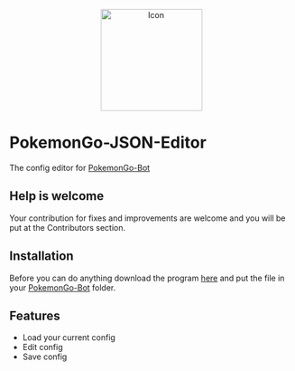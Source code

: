 <p align="center">
  <img src="https://i.gyazo.com/0d0bc90de06105422c17590ff4af3c30.png" alt="Icon" width="180" >
  <br>
</p>

# PokemonGo-JSON-Editor
The config editor for <a href="https://github.com/PokemonGoF/PokemonGo-Bot">PokemonGo-Bot</a>

## Help is welcome
Your contribution for fixes and improvements are welcome and you will be put at the Contributors section.

## Installation
Before you can do anything download the program <a href="https://github.com/MarcoBoekholt/PokemonGo-JSON-Editor/releases">here</a> and put the file in your <a href="https://github.com/PokemonGoF/PokemonGo-Bot">PokemonGo-Bot</a> folder.

## Features
 * Load your current config
 * Edit config
 * Save config

